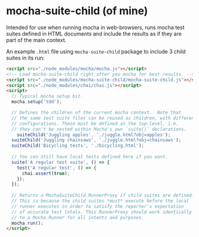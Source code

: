 # mocha-suite-child (of mine)

Intended for use when running mocha in web-browsers, runs mocha test suites defined in HTML documents and include the results as if they are part of the main context.

An example `.html` file using `mocha-suite-child` package to include 3 child suites in its run:

```html
<script src="./node_modules/mocha/mocha.js"></script>
<!-- Load mocha-suite-child right after you mocha for best results. -->
<script src="./node_modules/mocha-suite-child/mocha-suite-child.js"></script>
<script src="./node_modules/chai/chai.js"></script>
<script>
  // Typical mocha setup bit.
  mocha.setup('tdd');

  // Defines the children of the current mocha context.  Note that
  // the same test suite files can be reused as children, with different
  // configurations. These must be defined at the top-level, i.e.
  // they can't be nested within Mocha's own `suite()` declarations.
	suiteChild('Juggling apples', './juggle.html?obj=apples');
  suiteChild('Juggling chainsaws', './juggle.html?obj=chainsaws');
  suiteChild('Bicycling tests', './bicycling.html');
  
  // You can still have local tests defined here if you want.
  suite('A regular test suite', () => {
    test('A regular test', () => {
      chai.assert(true);
    });
  });
  
  // Returns a MochaSuiteChild.RunnerProxy if child suites are defined.
  // This is because the child suites *must* execute before the local
  // runner executes in order to satisfy the reporter's expectation
  // of accurate test totals. This RunnerProxy should work identically 
  // to a Mocha.Runner for all intents and purposes.
  mocha.run();
</script>
```


